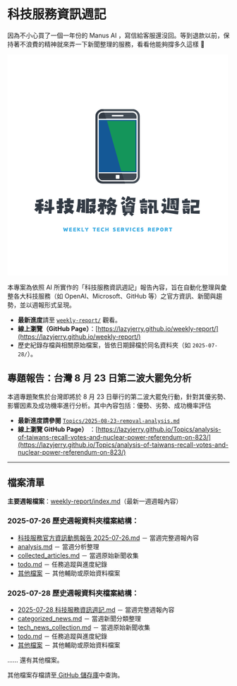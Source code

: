 # 科技服務資訊週記

因為不小心買了一個一年份的 Manus AI ，寫信給客服還沒回。等到退款以前，保持著不浪費的精神就來弄一下新聞整理的服務，看看他能夠撐多久這樣 🤣

![專案代表圖（og image）](assets/og-image.png)

本專案為依照 AI 所實作的「科技服務資訊週記」報告內容，旨在自動化整理與彙整各大科技服務（如 OpenAI、Microsoft、GitHub 等）之官方資訊、新聞與趨勢，並以週報形式呈現。

- **最新進度**請至 [`weekly-report/`](./weekly-report/) 觀看。
- **線上瀏覽（GitHub Page）**：[https://lazyjerry.github.io/weekly-report/](https://lazyjerry.github.io/weekly-report/)
- 歷史紀錄存檔與相關原始檔案，皆依日期歸檔於同名資料夾（如 `2025-07-28/`）。

## 專題報告：台灣 8 月 23 日第二波大罷免分析

本週專題聚焦於台灣即將於 8 月 23 日舉行的第二波大罷免行動，針對其優劣勢、影響因素及成功機率進行分析。其中內容包括：優勢、劣勢、成功機率評估

- **最新進度請參閱** [`Topics/2025-08-23-removal-analysis.md`](./Topics/analysis-of-taiwans-recall-votes-and-nuclear-power-referendum-on-823/)
- **線上瀏覽 GitHub Page）** ：[https://lazyjerry.github.io/Topics/analysis-of-taiwans-recall-votes-and-nuclear-power-referendum-on-823/](https://lazyjerry.github.io/Topics/analysis-of-taiwans-recall-votes-and-nuclear-power-referendum-on-823/)

---

## 檔案清單

**主要週報檔案**：[weekly-report/index.md]([weekly-report/index.md)（最新一週週報內容）

### 2025-07-26 歷史週報資料夾檔案結構：

- [科技服務官方資訊動態報告 2025-07-26.md](Tech/2025-07-26/%E7%A7%91%E6%8A%80%E6%9C%8D%E5%8B%99%E5%AE%98%E6%96%B9%E8%B3%87%E8%A8%8A%E5%8B%95%E6%85%8B%E5%A0%B1%E5%91%8A%202025-07-26.md) － 當週完整週報內容
- [analysis.md](Tech/2025-07-26/analysis.md) － 當週分析整理
- [collected_articles.md](Tech/2025-07-26/collected_articles.md) － 當週原始新聞收集
- [todo.md](Tech/2025-07-26/todo.md) － 任務追蹤與進度紀錄
- [其他檔案](https://github.com/lazyjerry/lazyjerry.github.io/tree/master/Tech/2025-07-26) － 其他輔助或原始資料檔案

### 2025-07-28 歷史週報資料夾檔案結構：

- [2025-07-28 科技服務資訊週記.md](Tech/2025-07-28/2025-07-28%20%E7%A7%91%E6%8A%80%E6%9C%8D%E5%8B%99%E8%B3%87%E8%A8%8A%E9%80%B1%E8%A8%98.md) － 當週完整週報內容
- [categorized_news.md](Tech/2025-07-28/categorized_news.md) － 當週新聞分類整理
- [tech_news_collection.md](Tech/2025-07-28/tech_news_collection.md) － 當週原始新聞收集
- [todo.md](Tech/2025-07-28/todo.md) － 任務追蹤與進度紀錄
- [其他檔案](https://github.com/lazyjerry/lazyjerry.github.io/tree/master/Tech/2025-07-28) － 其他輔助或原始資料檔案

...... 還有其他檔案。

其他檔案存檔請至[ GitHub 儲存庫](https://github.com/lazyjerry/lazyjerry.github.io/)中查詢。
